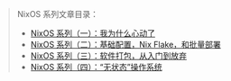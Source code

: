 > NixOS 系列文章目录：
>
> - [NixOS 系列（一）：我为什么心动了](/article/modify-website/nixos-why.lantian/)
> - [NixOS 系列（二）：基础配置，Nix Flake，和批量部署](/article/modify-website/nixos-initial-config-flake-deploy.lantian/)
> - [NixOS 系列（三）：软件打包，从入门到放弃](/article/modify-computer/nixos-packaging.lantian/)
> - [NixOS 系列（四）：“无状态”操作系统](/article/modify-computer/nixos-impermanence.lantian/)
